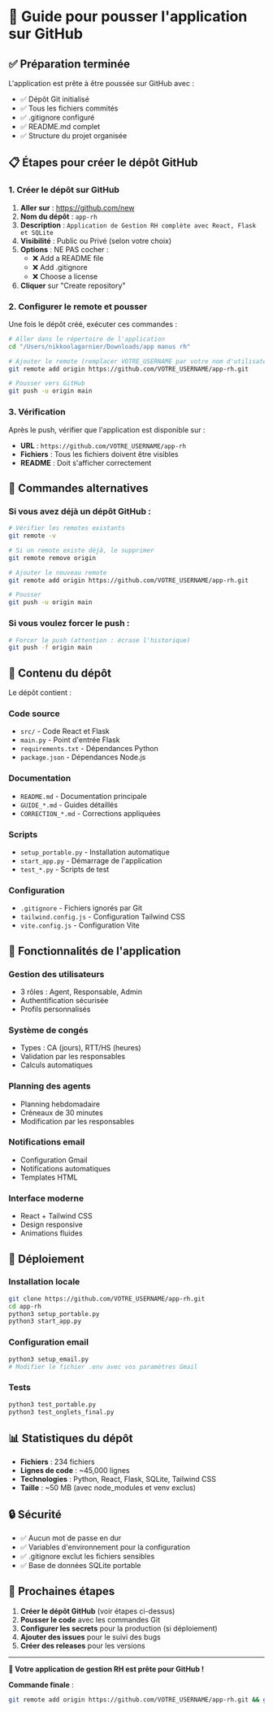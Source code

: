 # 🚀 Guide pour pousser l'application sur GitHub

## ✅ Préparation terminée

L'application est prête à être poussée sur GitHub avec :
- ✅ Dépôt Git initialisé
- ✅ Tous les fichiers commités
- ✅ .gitignore configuré
- ✅ README.md complet
- ✅ Structure du projet organisée

## 📋 Étapes pour créer le dépôt GitHub

### 1. **Créer le dépôt sur GitHub**

1. **Aller sur** : https://github.com/new
2. **Nom du dépôt** : `app-rh`
3. **Description** : `Application de Gestion RH complète avec React, Flask et SQLite`
4. **Visibilité** : Public ou Privé (selon votre choix)
5. **Options** : NE PAS cocher :
   - ❌ Add a README file
   - ❌ Add .gitignore  
   - ❌ Choose a license
6. **Cliquer** sur "Create repository"

### 2. **Configurer le remote et pousser**

Une fois le dépôt créé, exécuter ces commandes :

```bash
# Aller dans le répertoire de l'application
cd "/Users/nikkoolagarnier/Downloads/app manus rh"

# Ajouter le remote (remplacer VOTRE_USERNAME par votre nom d'utilisateur GitHub)
git remote add origin https://github.com/VOTRE_USERNAME/app-rh.git

# Pousser vers GitHub
git push -u origin main
```

### 3. **Vérification**

Après le push, vérifier que l'application est disponible sur :
- **URL** : `https://github.com/VOTRE_USERNAME/app-rh`
- **Fichiers** : Tous les fichiers doivent être visibles
- **README** : Doit s'afficher correctement

## 🔧 Commandes alternatives

### Si vous avez déjà un dépôt GitHub :

```bash
# Vérifier les remotes existants
git remote -v

# Si un remote existe déjà, le supprimer
git remote remove origin

# Ajouter le nouveau remote
git remote add origin https://github.com/VOTRE_USERNAME/app-rh.git

# Pousser
git push -u origin main
```

### Si vous voulez forcer le push :

```bash
# Forcer le push (attention : écrase l'historique)
git push -f origin main
```

## 📁 Contenu du dépôt

Le dépôt contient :

### **Code source**
- `src/` - Code React et Flask
- `main.py` - Point d'entrée Flask
- `requirements.txt` - Dépendances Python
- `package.json` - Dépendances Node.js

### **Documentation**
- `README.md` - Documentation principale
- `GUIDE_*.md` - Guides détaillés
- `CORRECTION_*.md` - Corrections appliquées

### **Scripts**
- `setup_portable.py` - Installation automatique
- `start_app.py` - Démarrage de l'application
- `test_*.py` - Scripts de test

### **Configuration**
- `.gitignore` - Fichiers ignorés par Git
- `tailwind.config.js` - Configuration Tailwind CSS
- `vite.config.js` - Configuration Vite

## 🎯 Fonctionnalités de l'application

### **Gestion des utilisateurs**
- 3 rôles : Agent, Responsable, Admin
- Authentification sécurisée
- Profils personnalisés

### **Système de congés**
- Types : CA (jours), RTT/HS (heures)
- Validation par les responsables
- Calculs automatiques

### **Planning des agents**
- Planning hebdomadaire
- Créneaux de 30 minutes
- Modification par les responsables

### **Notifications email**
- Configuration Gmail
- Notifications automatiques
- Templates HTML

### **Interface moderne**
- React + Tailwind CSS
- Design responsive
- Animations fluides

## 🚀 Déploiement

### **Installation locale**
```bash
git clone https://github.com/VOTRE_USERNAME/app-rh.git
cd app-rh
python3 setup_portable.py
python3 start_app.py
```

### **Configuration email**
```bash
python3 setup_email.py
# Modifier le fichier .env avec vos paramètres Gmail
```

### **Tests**
```bash
python3 test_portable.py
python3 test_onglets_final.py
```

## 📊 Statistiques du dépôt

- **Fichiers** : 234 fichiers
- **Lignes de code** : ~45,000 lignes
- **Technologies** : Python, React, Flask, SQLite, Tailwind CSS
- **Taille** : ~50 MB (avec node_modules et venv exclus)

## 🔒 Sécurité

- ✅ Aucun mot de passe en dur
- ✅ Variables d'environnement pour la configuration
- ✅ .gitignore exclut les fichiers sensibles
- ✅ Base de données SQLite portable

## 📝 Prochaines étapes

1. **Créer le dépôt GitHub** (voir étapes ci-dessus)
2. **Pousser le code** avec les commandes Git
3. **Configurer les secrets** pour la production (si déploiement)
4. **Ajouter des issues** pour le suivi des bugs
5. **Créer des releases** pour les versions

---

**🎉 Votre application de gestion RH est prête pour GitHub !**

**Commande finale** :
```bash
git remote add origin https://github.com/VOTRE_USERNAME/app-rh.git && git push -u origin main
```


